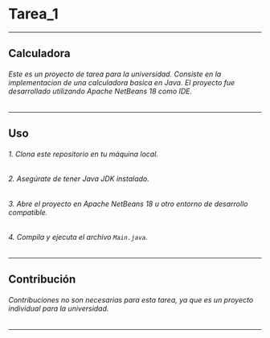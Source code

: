 # Tarea_1
---
## Calculadora
###### Este es un proyecto de tarea para la universidad. Consiste en la implementacion de una calculadora basica en Java. El proyecto fue desarrollado utilizando Apache NetBeans 18 como IDE.
---
## Uso

###### 1. Clona este repositorio en tu máquina local.
###### 2. Asegúrate de tener Java JDK instalado.
###### 3. Abre el proyecto en Apache NetBeans 18 u otro entorno de desarrollo compatible.
###### 4. Compila y ejecuta el archivo `Main.java`.
---
## Contribución

###### Contribuciones no son necesarias para esta tarea, ya que es un proyecto individual para la universidad.
---
